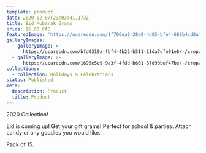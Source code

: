 ```yaml
---
template: product
date: 2020-02-07T23:03:41.173Z
title: Eid Mubarak Grams
price: $6.00 CAD
featuredImage: 'https://ucarecdn.com/1f706ea0-28e9-4d85-bfe4-688b4cd8af0c/'
galleryImages:
  - galleryImage: >-
      https://ucarecdn.com/bfd0319a-fbf4-4b22-b511-11da7dfe91e8/-/crop/1720x1383/12,926/-/preview/-/rotate/270/
  - galleryImage: >-
      https://ucarecdn.com/1695e5c9-9a3f-4fdd-b601-37d90bef47be/-/crop/1732x1512/0,447/-/preview/-/rotate/90/
collections:
  - collection: Holidays & Celebrations
status: Published
meta:
  description: Product
  title: Product
---
```

2020 Collection!

Eid is coming up! Get your gift grams! Perfect for school & parties. Attach candy or any goodies you would like.

Pack of 15.
